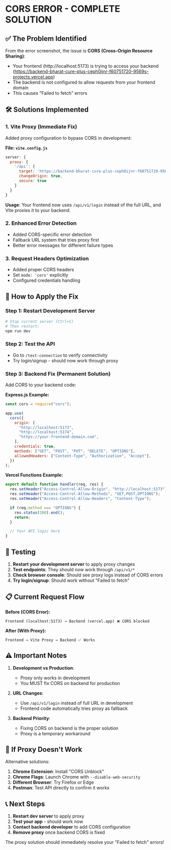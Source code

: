 # CORS ERROR - COMPLETE SOLUTION

## ✅ The Problem Identified

From the error screenshot, the issue is **CORS (Cross-Origin Resource Sharing)**:

- Your frontend (http://localhost:5173) is trying to access your backend (https://backend-bharat-cure-plus-ceph0ijnr-f60751720-9569s-projects.vercel.app)
- The backend is not configured to allow requests from your frontend domain
- This causes "Failed to fetch" errors

## 🛠️ Solutions Implemented

### 1. **Vite Proxy (Immediate Fix)**

Added proxy configuration to bypass CORS in development:

**File: `vite.config.js`**

```javascript
server: {
  proxy: {
    '/api': {
      target: 'https://backend-bharat-cure-plus-ceph0ijnr-f60751720-9569s-projects.vercel.app',
      changeOrigin: true,
      secure: true
    }
  }
}
```

**Usage**: Your frontend now uses `/api/v1/login` instead of the full URL, and Vite proxies it to your backend.

### 2. **Enhanced Error Detection**

- Added CORS-specific error detection
- Fallback URL system that tries proxy first
- Better error messages for different failure types

### 3. **Request Headers Optimization**

- Added proper CORS headers
- Set `mode: 'cors'` explicitly
- Configured credentials handling

## 🚀 How to Apply the Fix

### Step 1: Restart Development Server

```bash
# Stop current server (Ctrl+C)
# Then restart:
npm run dev
```

### Step 2: Test the API

- Go to `/test-connection` to verify connectivity
- Try login/signup - should now work through proxy

### Step 3: Backend Fix (Permanent Solution)

Add CORS to your backend code:

**Express.js Example:**

```javascript
const cors = require("cors");

app.use(
  cors({
    origin: [
      "http://localhost:5173",
      "http://localhost:5174",
      "https://your-frontend-domain.com",
    ],
    credentials: true,
    methods: ["GET", "POST", "PUT", "DELETE", "OPTIONS"],
    allowedHeaders: ["Content-Type", "Authorization", "Accept"],
  })
);
```

**Vercel Functions Example:**

```javascript
export default function handler(req, res) {
  res.setHeader("Access-Control-Allow-Origin", "http://localhost:5173");
  res.setHeader("Access-Control-Allow-Methods", "GET,POST,OPTIONS");
  res.setHeader("Access-Control-Allow-Headers", "Content-Type");

  if (req.method === "OPTIONS") {
    res.status(200).end();
    return;
  }

  // Your API logic here
}
```

## 🧪 Testing

1. **Restart your development server** to apply proxy changes
2. **Test endpoints**: They should now work through `/api/v1/*`
3. **Check browser console**: Should see proxy logs instead of CORS errors
4. **Try login/signup**: Should work without "Failed to fetch"

## 📋 Current Request Flow

**Before (CORS Error):**

```
Frontend (localhost:5173) → Backend (vercel.app) ❌ CORS blocked
```

**After (With Proxy):**

```
Frontend → Vite Proxy → Backend ✅ Works
```

## ⚠️ Important Notes

1. **Development vs Production**:

   - Proxy only works in development
   - You MUST fix CORS on backend for production

2. **URL Changes**:

   - Use `/api/v1/login` instead of full URL in development
   - Frontend code automatically tries proxy as fallback

3. **Backend Priority**:
   - Fixing CORS on backend is the proper solution
   - Proxy is a temporary workaround

## 🔧 If Proxy Doesn't Work

Alternative solutions:

1. **Chrome Extension**: Install "CORS Unblock"
2. **Chrome Flags**: Launch Chrome with `--disable-web-security`
3. **Different Browser**: Try Firefox or Edge
4. **Postman**: Test API directly to confirm it works

## 📞 Next Steps

1. **Restart dev server** to apply proxy
2. **Test your app** - should work now
3. **Contact backend developer** to add CORS configuration
4. **Remove proxy** once backend CORS is fixed

The proxy solution should immediately resolve your "Failed to fetch" errors!
